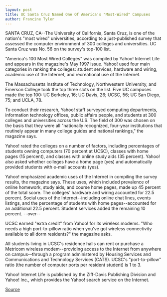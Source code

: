 ```yaml
---
layout: post
title: UC Santa Cruz Named One Of America's "Most-Wired" Campuses
author: Francine Tyler
---
```


SANTA CRUZ, CA--The University of California, Santa Cruz, is one of the  nation's "most wired" universities, according to a just-published survey that  assessed the computer environment of 300 colleges and universities. UC  Santa Cruz was No. 56 on the survey's top-100 list.

"America's 100 Most Wired Colleges" was compiled by Yahoo! Internet  Life and appears in the magazine's May 1997 issue. Yahoo! used four main  categories in ranking the colleges: student services, hardware and wiring,  academic use of the Internet, and recreational use of the Internet.

The Massachusetts Institute of Technology, Northwestern University,  and Emerson College took the top three slots on the list. Five UC campuses  made the top 100: UC Berkeley, 16; UC Davis, 26; UCSC, 56; UC San Diego, 75;  and UCLA, 78.

To conduct their research, Yahoo! staff surveyed computing  departments, information technology offices, public affairs people, and  students at 300 colleges and universities across the U.S. The field of 300  was chosen on the basis that they were all "nationally recognized, four-year  institutions that routinely appear in many college guides and national  rankings," the magazine says.

Yahoo! rated the colleges on a number of factors, including percentages  of students owning computers (70 percent at UCSC), classes with home  pages (15 percent), and classes with online study aids (35 percent). Yahoo!  also asked whether colleges have a home page (yes) and automatically  provided students with e-mail accounts (yes).

Yahoo! emphasized academic uses of the Internet in compiling the  survey results, the magazine says. These uses, which included prevalence of  online homework, study aids, and course home pages, made up 45 percent of  the total score. The colleges' hardware and wiring accounted for 22.5  percent. Social uses of the Internet--including online chat lines, events  listings, and the percentage of students with home pages--accounted for an  additional 22.5 percent. Student services added the remaining 10 percent. \--over--

UCSC earned "extra credit" from Yahoo! for its wireless modems. "Who  needs a high port-to-pillow ratio when you've got wireless connectivity  available to all dorm residents?" the magazine asks.

All students living in UCSC's residence halls can rent or purchase a  Metricom wireless modem--providing access to the Internet from anywhere  on campus--through a program administered by Housing Services and  Communications and Technology Services (CATS). UCSC's "port-to-pillow"  ratio (the number of computer ports per resident student) is 1 to 3.

Yahoo! Internet Life is published by the Ziff-Davis Publishing Division and Yahoo! Inc., which provides the Yahoo! search service on the Internet.

[Source](http://www1.ucsc.edu/news_events/press_releases/archive/96-97/05-97/050897-UCSC_named_53rd_in_.html "Permalink to 050897-UCSC_named_53rd_in_")
